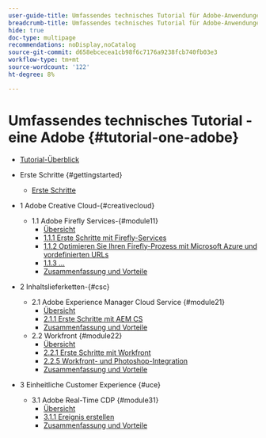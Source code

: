 ```yaml
---
user-guide-title: Umfassendes technisches Tutorial für Adobe-Anwendungen, von Creative Cloud bis Experience Cloud
breadcrumb-title: Umfassendes technisches Tutorial für Adobe-Anwendungen, von Creative Cloud bis Experience Cloud
hide: true
doc-type: multipage
recommendations: noDisplay,noCatalog
source-git-commit: d658ebcecea1cb98f6c7176a9238fcb740fb03e3
workflow-type: tm+mt
source-wordcount: '122'
ht-degree: 8%

---
```



# Umfassendes technisches Tutorial - eine Adobe {#tutorial-one-adobe}

+ [Tutorial-Überblick](/help/tutorial-one-adobe/overview.md)

+ Erste Schritte {#gettingstarted}
   + [Erste Schritte](/help/tutorial-one-adobe/modules/getting-started/getting-started.md)
+ 1 Adobe Creative Cloud-{#creativecloud}
   + 1.1 Adobe Firefly Services-{#module11}
      + [Übersicht](/help/tutorial-one-adobe/modules/creative-cloud/module1.1/firefly-services.md)
      + [1.1.1 Erste Schritte mit Firefly-Services](/help/tutorial-one-adobe/modules/creative-cloud/module1.1/ex1.md)
      + [1.1.2 Optimieren Sie Ihren Firefly-Prozess mit Microsoft Azure und vordefinierten URLs](/help/tutorial-one-adobe/modules/creative-cloud/module1.1/ex2.md)
      + [1.1.3 …](/help/tutorial-one-adobe/modules/creative-cloud/module1.1/ex3.md)
      + [Zusammenfassung und Vorteile](/help/tutorial-one-adobe/modules/creative-cloud/module1.1/summary.md)

+ 2 Inhaltslieferketten-{#csc}
   + 2.1 Adobe Experience Manager Cloud Service {#module21}
      + [Übersicht](/help/tutorial-one-adobe/modules/csc/module2.1/aemcs.md)
      + [2.1.1 Erste Schritte mit AEM CS](/help/tutorial-one-adobe/modules/csc/module2.1/ex1.md)
      + [Zusammenfassung und Vorteile](/help/tutorial-one-adobe/modules/csc/module2.1/summary.md)
   + 2.2 Workfront {#module22}
      + [Übersicht](/help/tutorial-one-adobe/modules/csc/module2.2/workfront.md)
      + [2.2.1 Erste Schritte mit Workfront](/help/tutorial-one-adobe/modules/csc/module2.2/ex1.md)
      + [2.2.5 Workfront- und Photoshop-Integration](/help/tutorial-one-adobe/modules/csc/module2.2/ex5.md)
      + [Zusammenfassung und Vorteile](/help/tutorial-one-adobe/modules/csc/module2.2/summary.md)

+ 3 Einheitliche Customer Experience {#uce}
   + 3.1 Adobe Real-Time CDP {#module31}
      + [Übersicht](/help/tutorial-one-adobe/modules/uce/module3.1/rtcdp.md)
      + [3.1.1 Ereignis erstellen](/help/tutorial-one-adobe/modules/uce/module3.1/ex1.md)
      + [Zusammenfassung und Vorteile](/help/tutorial-one-adobe/modules/uce/module3.1/summary.md)

